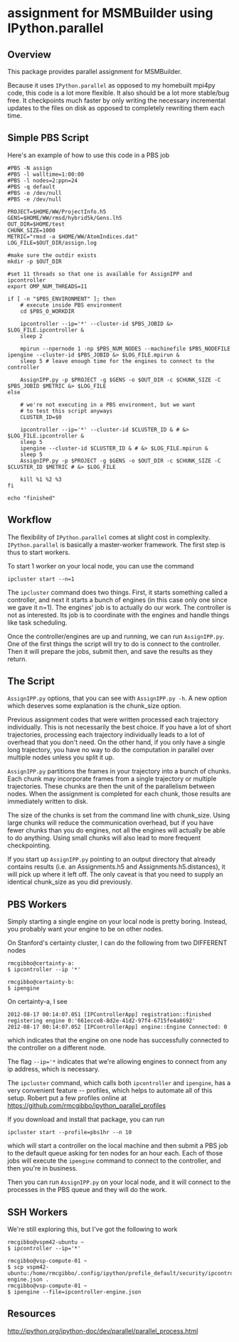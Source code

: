  assignment for MSMBuilder using IPython.parallel
=========================================================

Overview
--------
This package provides parallel assignment for MSMBuilder.

Because it uses `IPython.parallel` as opposed to my homebuilt mpi4py
code, this code is a lot more flexible. It also should be a lot more stable/bug
free. It checkpoints much faster by only writing the necessary incremental
updates to the files on disk as opposed to completely rewriting them each time.

Simple PBS Script
-----------------

Here's an example of how to use this code in a PBS job

    #PBS -N assign
	#PBS -l walltime=1:00:00
	#PBS -l nodes=2:ppn=24
	#PBS -q default
	#PBS -o /dev/null
	#PBS -e /dev/null 

    PROJECT=$HOME/WW/ProjectInfo.h5
	GENS=$HOME/WW/rmsd/hybrid5k/Gens.lh5
	OUT_DIR=$HOME/test
	CHUNK_SIZE=1000
	METRIC="rmsd -a $HOME/WW/AtomIndices.dat"
	LOG_FILE=$OUT_DIR/assign.log

    #make sure the outdir exists
	mkdir -p $OUT_DIR

    #set 11 threads so that one is available for AssignIPP and ipcontroller
	export OMP_NUM_THREADS=11

    if [ -n "$PBS_ENVIRONMENT" ]; then
        # execute inside PBS environment
		cd $PBS_O_WORKDIR

        ipcontroller --ip='*' --cluster-id $PBS_JOBID &> $LOG_FILE.ipcontroller &
		sleep 2

        mpirun --npernode 1 -np $PBS_NUM_NODES --machinefile $PBS_NODEFILE ipengine --cluster-id $PBS_JOBID &> $LOG_FILE.mpirun &
		sleep 5 # leave enough time for the engines to connect to the controller

        AssignIPP.py -p $PROJECT -g $GENS -o $OUT_DIR -c $CHUNK_SIZE -C $PBS_JOBID $METRIC &> $LOG_FILE
	else

        # we're not executing in a PBS environment, but we want
		# to test this script anyways
		CLUSTER_ID=$0

        ipcontroller --ip='*' --cluster-id $CLUSTER_ID & # &> $LOG_FILE.ipcontroller &
		sleep 5
		ipengine --cluster-id $CLUSTER_ID & # &> $LOG_FILE.mpirun &
		sleep 5
		AssignIPP.py -p $PROJECT -g $GENS -o $OUT_DIR -c $CHUNK_SIZE -C $CLUSTER_ID $METRIC # &> $LOG_FILE

        kill %1 %2 %3
	fi

    echo "finished"


Workflow
--------
The flexibility of `IPython.parallel` comes at slight cost in complexity.
`IPython.parallel` is basically a master-worker framework. The first step
is thus to start workers.

To start 1 worker on your local node, you can use the command

    ipcluster start --n=1

The `ipcluster` command does two things. First, it starts something called a
controller, and next it starts a bunch of engines (in this case only one since
we gave it n=1). The engines' job is to actually do our work. The controller is
not as interested. Its job is to coordinate with the engines and handle things
like task scheduling.

Once the controller/engines are up and running, we can run `AssignIPP.py`.
One of the first things the script will try to do is connect to the controller.
Then it will prepare the jobs, submit then, and save the results as they return.

The Script
----------

`AssignIPP.py` options, that you can see with `AssignIPP.py -h`. A new option
which deserves some explanation is the chunk_size option.

Previous assignment codes that were written processed each trajectory individually.
This is not necessarily the best choice. If you have a lot of short trajectories,
processing each trajectory individually leads to a lot of overhead that you
don't need. On the other hand, if you only have a single long trajectory,
you have no way to do the computation in parallel over multiple nodes unless you
split it up.

`AssignIPP.py` partitions the frames in your trajectory into a bunch of chunks.
Each chunk may incorporate frames from a single trajectory or multiple trajectories.
These chunks are then the unit of the parallelism between nodes. When the assignment
is completed for each chunk, those results are immediately written to disk.

The size of the chunks is set from the command line with chunk_size. Using large
chunks will reduce the communication overhead, but if you have fewer chunks
than you do engines, not all the engines will actually be able to do anything.
Using small chunks will also lead to more frequent checkpointing.


If you start up `AssignIPP.py` pointing to an output directory that already
contains results (i.e. an Assignments.h5 and Assignments.h5.distances), it will
pick up where it left off. The only caveat is that you need to supply an identical
chunk_size as you did previously.

PBS Workers
-----------

Simply starting a single engine on your local node is pretty boring. Instead, you
probably want your engine to be on other nodes.

On Stanford's certainty cluster, I can do the following from two DIFFERENT nodes
    
    rmcgibbo@certainty-a:
    $ ipcontroller --ip '*'
    
    rmcgibbo@certainty-b:
    $ ipengine
    
On certainty-a, I see

    2012-08-17 00:14:07.051 [IPControllerApp] registration::finished registering engine 0:'661ecce8-8d2e-41d2-97f4-6715fe4a8692'
    2012-08-17 00:14:07.052 [IPControllerApp] engine::Engine Connected: 0
    
which indicates that the engine on one node has successfully connected to
the controller on a different node.

The flag `--ip='*` indicates that we're allowing engines to connect from any ip
address, which is necessary.

The `ipcluster` command, which calls both `ipcontroller` and `ipengine`, has a
very convenient feature -- profiles, which helps to automate all of this setup.
Robert put a few profiles online at https://github.com/rmcgibbo/ipython_parallel_profiles

If you download and install that package, you can run

    ipcluster start --profile=pbs1hr --n 10
    
which will start a controller on the local machine and then submit a PBS job to the
default queue asking for ten nodes for an hour each. Each of those jobs will execute
the `ipengine` command to connect to the controller, and then you're in business.

Then you can run `AssignIPP.py` on your local node, and it will connect to the
processes in the PBS queue and they will do the work.

SSH Workers
-----------

We're still exploring this, but I've got the following to work

    rmcgibbo@vspm42-ubuntu ~
    $ ipcontroller --ip='*'

    rmcgibbo@vsp-compute-01 ~
    $ scp vspm42-ubuntu:/home/rmcgibbo/.config/ipython/profile_default/security/ipcontroller-engine.json .
    rmcgibbo@vsp-compute-01 ~
    $ ipengine --file=ipcontroller-engine.json
    
Resources
---------

http://ipython.org/ipython-doc/dev/parallel/parallel_process.html



